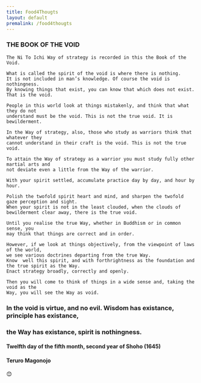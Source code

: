```yaml
---
title: Food4Thougts
layout: default
premalink: /food4thougts
---
```


### THE BOOK OF THE VOID

    The Ni To Ichi Way of strategy is recorded in this the Book of the Void.
    
    What is called the spirit of the void is where there is nothing. 
    It is not included in man’s knowledge. Of course the void is nothingness. 
    By knowing things that exist, you can know that which does not exist. That is the void.
    
    People in this world look at things mistakenly, and think that what they do not
    understand must be the void. This is not the true void. It is bewilderment.
    
    In the Way of strategy, also, those who study as warriors think that whatever they
    cannot understand in their craft is the void. This is not the true void.
    
    To attain the Way of strategy as a warrior you must study fully other martial arts and
    not deviate even a little from the Way of the warrior. 
    
    With your spirit settled, accumulate practice day by day, and hour by hour.
    
    Polish the twofold spirit heart and mind, and sharpen the twofold  gaze perception and sight.
    When your spirit is not in the least clouded, when the clouds of bewilderment clear away, there is the true void.
    
    Until you realise the true Way, whether in Buddhism or in common sense, you
    may think that things are correct and in order. 
    
    However, if we look at things objectively, from the viewpoint of laws of the world, 
    we see various doctrines departing from the true Way.
    Know  well this spirit, and with forthrightness as the foundation and the true spirit as the Way.
    Enact strategy broadly, correctly and openly.
    
    Then you will come to think of things in a wide sense and, taking the void as the
    Way, you will see the Way as void.
    
###    In the void is virtue, and no evil. Wisdom has existance, principle has existance,
###    the Way has existance, spirit is nothingness.
    
#### Twelfth day of the fifth month, second year of Shoho (1645)
#### Teruro Magonojo



:blush:

<!--
{% include quotes.html %} 

-->
